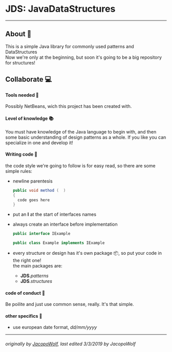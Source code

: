 # JDS: JavaDataStructures
-------
## About :page_with_curl:
This is a simple Java library for commonly used patterns and DataStructures<br>
Now we're only at the beginning, but soon it's going to be a big repository for structures!
<br>
## Collaborate :computer:
#### Tools needed :wrench:
Possibly NetBeans, wich this project has been created with.
#### Level of knowledge :books:
You must have knowledge of the Java language to begin with, and then some basic understanding of design patterns as a whole. If you like you can specialize in one and develop it! 
#### Writing code :pencil:
the code style we're going to follow is for easy read, so there are some simple rules:
* newline parentesis
  ``` java
  public void method (  )
  {
    code goes here
  }
  ```
* put an __I__ at the start of interfaces names

* always create an interface before implementation
  ``` java
  public interface IExample
  ```
  ``` java
  public class Example implements IExample
  ```
* every structure or design has it's own package :package:, so put your code in the right one!<br>
  the main packages are: 
  * __JDS__._patterns_
  * __JDS__._structures_ 
  
#### code of conduct :cop:
Be poilite and just use common sense, really. It's that simple.<br>


#### other specifics :bookmark_tabs:
* use european date format, *dd/mm/yyyy*

-----
###### originally by [JacopoWolf](https://github.com/JacopoWolf), last edited 3/3/2019 by JacopoWolf
